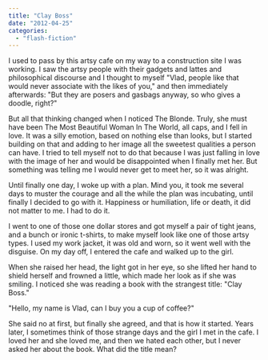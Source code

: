 ```yaml
---
title: "Clay Boss"
date: "2012-04-25"
categories: 
  - "flash-fiction"
---
```


I used to pass by this artsy cafe on my way to a construction site I was working. I saw the artsy people with their gadgets and lattes and philosophical discourse and I thought to myself "Vlad, people like that would never associate with the likes of you," and then immediately afterwards: "But they are posers and gasbags anyway, so who gives a doodle, right?"

But all that thinking changed when I noticed The Blonde. Truly, she must have been The Most Beautiful Woman In The World, all caps, and I fell in love. It was a silly emotion, based on nothing else than looks, but I started building on that and adding to her image all the sweetest qualities a person can have. I tried to tell myself not to do that because I was just falling in love with the image of her and would be disappointed when I finally met her. But something was telling me I would never get to meet her, so it was alright.

Until finally one day, I woke up with a plan. Mind you, it took me several days to muster the courage and all the while the plan was incubating, until finally I decided to go with it. Happiness or humiliation, life or death, it did not matter to me. I had to do it.

I went to one of those one dollar stores and got myself a pair of tight jeans, and a bunch or ironic t-shirts, to make myself look like one of those artsy types. I used my work jacket, it was old and worn, so it went well with the disguise. On my day off, I entered the cafe and walked up to the girl.

When she raised her head, the light got in her eye, so she lifted her hand to shield herself and frowned a little, which made her look as if she was smiling. I noticed she was reading a book with the strangest title: "Clay Boss."

"Hello, my name is Vlad, can I buy you a cup of coffee?"

She said no at first, but finally she agreed, and that is how it started. Years later, I sometimes think of those strange days and the girl I met in the cafe. I loved her and she loved me, and then we hated each other, but I never asked her about the book. What did the title mean?
